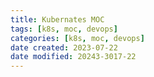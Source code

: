 ```yaml
---
title: Kubernates MOC
tags: [k8s, moc, devops]
categories: [k8s, moc, devops]
date created: 2023-07-22
date modified: 20243-3017-22
---
```

